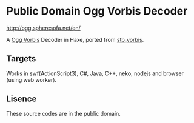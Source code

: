 # Public Domain Ogg Vorbis Decoder

http://ogg.spheresofa.net/en/

A [Ogg Vorbis](http://www.vorbis.com/) Decoder in Haxe, ported from [stb_vorbis](https://github.com/nothings/stb).

## Targets
Works in swf(ActionScript3), C#, Java, C++, neko, nodejs and browser (using web worker).

## Lisence
These source codes are in the public domain.
